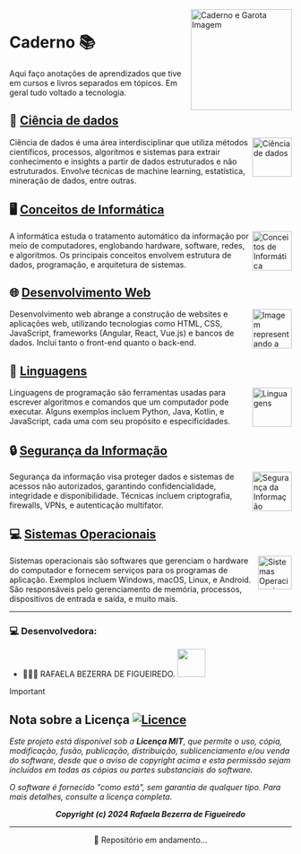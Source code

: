 <img src="DirectoryImagens/cadernoGifGarota.gif" alt="Caderno e Garota Imagem" width="180" align="right">

# Caderno 📚

Aqui faço anotações de aprendizados que tive em cursos e livros separados em tópicos. Em geral tudo voltado a tecnologia.

## 🧠 [Ciência de dados][1]
<img src="https://cdn-icons-png.flaticon.com/512/1998/1998542.png" alt="Ciência de dados" width="70" align="right">

Ciência de dados é uma área interdisciplinar que utiliza métodos científicos, processos, algoritmos e sistemas para extrair conhecimento e insights a partir de dados estruturados e não estruturados. Envolve técnicas de machine learning, estatística, mineração de dados, entre outras.

## 🖥️ [Conceitos de Informática][2]
<img src="https://cdn-icons-png.flaticon.com/512/2254/2254272.png" alt="Conceitos de Informática" width="70" align="right">

A informática estuda o tratamento automático da informação por meio de computadores, englobando hardware, software, redes, e algoritmos. Os principais conceitos envolvem estrutura de dados, programação, e arquitetura de sistemas.

## 🌐 [Desenvolvimento Web][4]
<img src="https://static.vecteezy.com/system/resources/previews/036/004/783/non_2x/website-logo-searching-illustration-free-png.png" alt="Imagem representando a web" width="70" align="right">

Desenvolvimento web abrange a construção de websites e aplicações web, utilizando tecnologias como HTML, CSS, JavaScript, frameworks (Angular, React, Vue.js) e bancos de dados. Inclui tanto o front-end quanto o back-end.

## 📝 [Linguagens][5]
<img src="https://cdn-icons-png.flaticon.com/512/6214/6214248.png" alt="Linguagens" width="70" align="right">

Linguagens de programação são ferramentas usadas para escrever algoritmos e comandos que um computador pode executar. Alguns exemplos incluem Python, Java, Kotlin, e JavaScript, cada uma com seu propósito e especificidades.

## 🔒 [Segurança da Informação][6]
<img src="https://i0.wp.com/dsmsolutions.com.br/wp-content/uploads/2021/06/encrypted-1.png?resize=256%2C256&ssl=1" alt="Segurança da Informação" width="70" align="right">

Segurança da informação visa proteger dados e sistemas de acessos não autorizados, garantindo confidencialidade, integridade e disponibilidade. Técnicas incluem criptografia, firewalls, VPNs, e autenticação multifator.

## 💻 [Sistemas Operacionais][7]
<img src="https://cdn-icons-png.flaticon.com/512/2172/2172875.png" alt="Sistemas Operacionais" width="60" align="right">

Sistemas operacionais são softwares que gerenciam o hardware do computador e fornecem serviços para os programas de aplicação. Exemplos incluem Windows, macOS, Linux, e Android. São responsáveis pelo gerenciamento de memória, processos, dispositivos de entrada e saída, e muito mais.

---

### 💻 Desenvolvedora:

- 👩🏻‍💻 RAFAELA BEZERRA DE FIGUEIREDO. <a href="https://github.com/RafaelaBF"><img  src="https://img.shields.io/badge/github-%23100000.svg?&style=for-the-badge&logo=github&logoColor=white&link=mailto:https://github.com/RafaelaBF" width="50"></a>


> [!IMPORTANT]
>
> ## Nota sobre a Licença [![Licence](https://img.shields.io/github/license/Ileriayo/markdown-badges)](./LICENSE)
>
> *Este projeto está disponível sob a **Licença MIT**, que permite o uso, cópia, modificação, fusão, publicação, distribuição, sublicenciamento e/ou venda do software, desde que o aviso de copyright acima e esta permissão sejam incluídos em todas as cópias ou partes substanciais do software.*
>
> *O software é fornecido "como está", sem garantia de qualquer tipo. Para mais detalhes, consulte a licença completa.*
>
> ***<p align="center">Copyright (c) 2024 Rafaela Bezerra de Figueiredo</p>***
>
---

<p align="center">🚧 Repositório em andamento...</p>

[1]: Ciencia%20de%20dados
[2]: Conceitos%20de%20Informática
[4]: Desenvolvimento%20Web
[5]: Linguagens
[6]: Seguranca%20da%20Informacao
[7]: Sistema%20Operacionais

